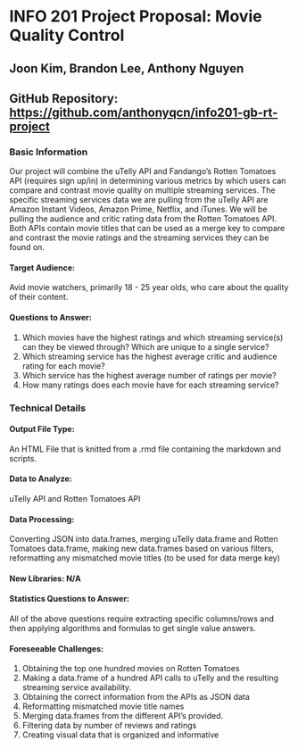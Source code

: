 # INFO 201 Project Proposal: Movie Quality Control
## Joon Kim, Brandon Lee, Anthony Nguyen
## GitHub Repository: https://github.com/anthonyqcn/info201-gb-rt-project

### Basic Information

Our project will combine the uTelly API and Fandango’s Rotten Tomatoes API (requires sign up/in) in determining various metrics by which users can compare and contrast movie quality on multiple streaming services. The specific streaming services data we are pulling from the uTelly API are Amazon Instant Videos, Amazon Prime, Netflix, and iTunes. We will be pulling the audience and critic rating data from the Rotten Tomatoes API. Both APIs contain movie titles that can be used as a merge key to compare and contrast the movie ratings and the streaming services they can be found on.  

#### Target Audience: 
Avid movie watchers, primarily 18 - 25 year olds, who care about the quality of their content.

#### Questions to Answer:

1. Which movies have the highest ratings and which streaming service(s) can they be viewed through? Which are unique to a single service?
2. Which streaming service has the highest average critic and audience rating for each movie?
3. Which service has the highest average number of ratings per movie?
4. How many ratings does each movie have for each streaming service?


### Technical Details

#### Output File Type: 
An HTML File that is knitted from a .rmd file containing the markdown and scripts.

#### Data to Analyze: 
uTelly API and Rotten Tomatoes API

#### Data Processing: 
Converting JSON into data.frames, merging uTelly data.frame and Rotten Tomatoes data.frame, making new data.frames based on various filters, reformatting any mismatched movie titles (to be used for data merge key)

#### New Libraries: N/A 

#### Statistics Questions to Answer: 
All of the above questions require extracting specific columns/rows and then applying algorithms and formulas to get single value answers. 

#### Foreseeable Challenges:
 
1. Obtaining the top one hundred movies on Rotten Tomatoes
2. Making a data.frame of a hundred API calls to uTelly and the resulting streaming service availability.
3. Obtaining the correct information from the APIs as JSON data
4. Reformatting mismatched movie title names
5. Merging data.frames from the different API’s provided.
6. Filtering data by number of reviews and ratings
7. Creating visual data that is organized and informative


